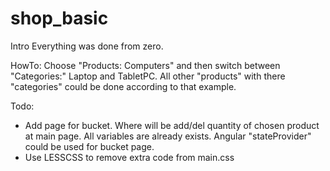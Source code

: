 # shop_basic

Intro
   Everything was done from zero.

HowTo:
   Choose "Products: Computers"  and then switch between "Categories:" Laptop and TabletPC. All other "products" with there "categories" could be done according to that example.
   
Todo:
  - Add page for bucket. Where will be add/del quantity of chosen product at main page. All variables are already exists.  Angular "stateProvider" could be used for bucket page.
  - Use LESSCSS to remove extra code from main.css   


